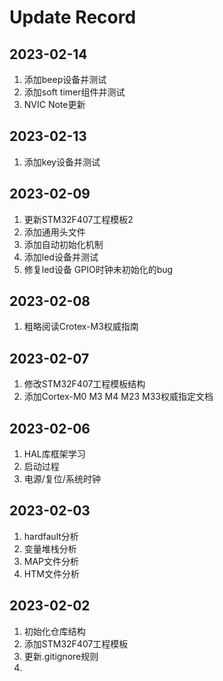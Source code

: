 # Update Record

## 2023-02-14

1. 添加beep设备并测试
2. 添加soft timer组件并测试
3. NVIC Note更新

## 2023-02-13

1. 添加key设备并测试

## 2023-02-09

1. 更新STM32F407工程模板2
2. 添加通用头文件
3. 添加自动初始化机制
4. 添加led设备并测试
5. 修复led设备 GPIO时钟未初始化的bug

## 2023-02-08

1. 粗略阅读Crotex-M3权威指南

## 2023-02-07

1. 修改STM32F407工程模板结构
2. 添加Cortex-M0 M3 M4 M23 M33权威指定文档

## 2023-02-06

1. HAL库框架学习 
2. 启动过程 
3. 电源/复位/系统时钟

## 2023-02-03

1. hardfault分析
2. 变量堆栈分析
3. MAP文件分析
4. HTM文件分析

## 2023-02-02

1. 初始化仓库结构
2. 添加STM32F407工程模板
3. 更新.gitignore规则
4. 

